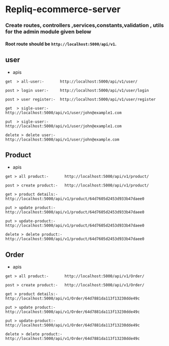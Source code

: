 # Repliq-ecommerce-server

### Create routes, controllers ,services,constants,validation , utils for the admin module given below

#### Root route should be `http://localhost:5000/api/v1`.

## user

- apis

```
get  > all-user:-       http://localhost:5000/api/v1/user/

post > login user:-     http://localhost:5000/api/v1/user/login

post > user register:-  http://localhost:5000/api/v1/user/register

get  > sigle-user:-     http://localhost:5000/api/v1/user/john@example1.com

put  > sigle-user:-     http://localhost:5000/api/v1/user/john@example1.com

delete > delete user:-  http://localhost:5000/api/v1/user/john@example.com

```

## Product

- apis

```
get > all product:-       http://localhost:5000/api/v1/product/

post > create product:-   http://localhost:5000/api/v1/product/

get > product details:-   http://localhost:5000/api/v1/product/64d7605d2453d933b47daee0

put > update product:-    http://localhost:5000/api/v1/product/64d7605d2453d933b47daee0

put > update-product:-    http://localhost:5000/api/v1/product/64d7605d2453d933b47daee0

delete > delete product:- http://localhost:5000/api/v1/product/64d7605d2453d933b47daee0

```

## Order

- apis

```
get > all product:-       http://localhost:5000/api/v1/Order/

post > create product:-   http://localhost:5000/api/v1/Order/

get > product details:-   http://localhost:5000/api/v1/Order/64d7881da113f13230dde49c

put > update product:-    http://localhost:5000/api/v1/Order/64d7881da113f13230dde49c

put > update-product:-    http://localhost:5000/api/v1/Order/64d7881da113f13230dde49c

delete > delete product:- http://localhost:5000/api/v1/Order/64d7881da113f13230dde49c

```
